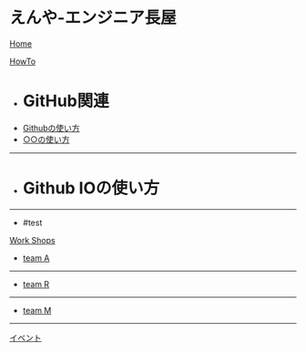 # えんや-エンジニア長屋
[Home](index.md)

[HowTo]()

  * # GitHub関連
  * [Githubの使い方](howto/github/handson.md)
  * [○○の使い方]()
  - - - -
  * # Github IOの使い方
  - - - -
  * #test

[Work Shops]()

  * [team A]()
  - - - -
  * [team R]()
  - - - -
  * [team M]()

- - - -
[イベント](event)
